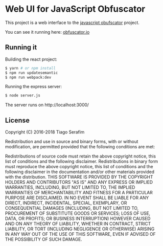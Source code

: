 <!--
  Title: JavaScript Obfuscator UI
  Description: A small web interface for JavaScript Obfuscator.
  Author: slig
  -->

# Web UI for JavaScript Obfuscator

This project is a web interface to the [javascript obufscator](https://github.com/javascript-obfuscator/javascript-obfuscator) project.

You can see it running here: [obfuscator.io](https://obfuscator.io)

## Running it

Building the react project:
```sh
$ yarn # or npm install
$ npm run updatesemantic
$ npm run webpack:dev
```

Running the express server:
```sh
$ node server.js
```
The server runs on http://localhost:3000/

## License

Copyright (C) 2016-2018 Tiago Serafim

Redistribution and use in source and binary forms, with or without modification, are permitted provided that the following conditions are met:

Redistributions of source code must retain the above copyright notice, this list of conditions and the following disclaimer.
Redistributions in binary form must reproduce the above copyright notice, this list of conditions and the following disclaimer in the documentation and/or other materials provided with the distribution.
THIS SOFTWARE IS PROVIDED BY THE COPYRIGHT HOLDERS AND CONTRIBUTORS "AS IS" AND ANY EXPRESS OR IMPLIED WARRANTIES, INCLUDING, BUT NOT LIMITED TO, THE IMPLIED WARRANTIES OF MERCHANTABILITY AND FITNESS FOR A PARTICULAR PURPOSE ARE DISCLAIMED. IN NO EVENT SHALL BE LIABLE FOR ANY DIRECT, INDIRECT, INCIDENTAL, SPECIAL, EXEMPLARY, OR CONSEQUENTIAL DAMAGES (INCLUDING, BUT NOT LIMITED TO, PROCUREMENT OF SUBSTITUTE GOODS OR SERVICES; LOSS OF USE, DATA, OR PROFITS; OR BUSINESS INTERRUPTION) HOWEVER CAUSED AND ON ANY THEORY OF LIABILITY, WHETHER IN CONTRACT, STRICT LIABILITY, OR TORT (INCLUDING NEGLIGENCE OR OTHERWISE) ARISING IN ANY WAY OUT OF THE USE OF THIS SOFTWARE, EVEN IF ADVISED OF THE POSSIBILITY OF SUCH DAMAGE.
